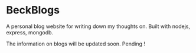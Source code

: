 # BeckBlogs 
A personal blog website for writing down my thoughts on. Built with nodejs, express, mongodb.

The information on blogs will be updated soon. Pending !
